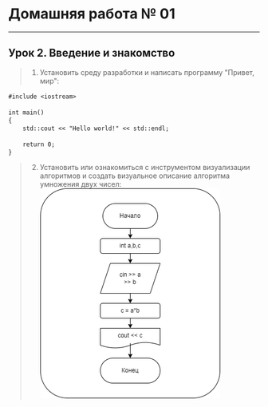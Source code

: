 # Домашняя работа № 01
-------------------------------
## Урок 2. Введение и знакомство
> 1. Установить среду разработки и написать программу "Привет, мир":
```
#include <iostream>

int main()
{
    std::cout << "Hello world!" << std::endl;
    
    return 0;
}
```
> 2. Установить или ознакомиться с инструментом визуализации алгоритмов и создать визуальное описание алгоритма умножения двух чисел:
![Screenshot](lesson_02.png "Алгоритмы и структуры данных")
